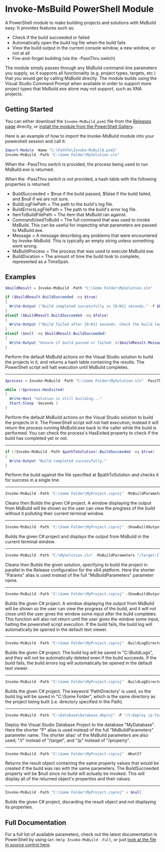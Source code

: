 # Invoke-MsBuild PowerShell Module

A PowerShell module to make building projects and solutions with MsBuild easy. It provides features such as:

* Check if the build succeeded or failed
* Automatically open the build log file when the build fails
* View the build output in the current console window, a new window, or not at all
* Fire-and-forget building (via the -PassThru switch)

The module simply passes through any MsBuild command-line parameters you supply, so it supports all functionality (e.g. project types, targets, etc.) that you would get by calling MsBuild directly. The module builds using the Visual Studio Command Prompt when available in order to support more project types that MsBuild.exe alone may not support, such as XNA projects.

## Getting Started

You can either download the `Invoke-MsBuild.psm1` file from the [Releases page][ReleasesPageUrl] directly, or [install the module from the PowerShell Gallery][PowerShellGalleryPackageUrl].

Here is an example of how to import the Invoke-MsBuild module into your powershell session and call it:

```PowerShell
Import-Module -Name "C:\PathTo\Invoke-MsBuild.psm1"
Invoke-MsBuild -Path "C:\Some Folder\MySolution.sln"
```

When the -PassThru switch is provided, the process being used to run MsBuild.exe is returned.

When the -PassThru switch is not provided, a hash table with the following properties is returned:

* BuildSucceeded = $true if the build passed, $false if the build failed, and $null if we are not sure.
* BuildLogFilePath = The path to the build's log file.
* BuildErrorsLogFilePath = The path to the build's error log file.
* ItemToBuildFilePath = The item that MsBuild ran against.
* CommandUsedToBuild = The full command that was used to invoke MsBuild. This can be useful for inspecting what parameters are passed to MsBuild.exe.
* Message = A message describing any problems that were encountered by Invoke-MsBuild. This is typically an empty string unless something went wrong.
* MsBuildProcess = The process that was used to execute MsBuild.exe.
* BuildDuration = The amount of time the build took to complete, represented as a TimeSpan.

## Examples

```PowerShell
$buildResult = Invoke-MsBuild -Path "C:\Some Folder\MySolution.sln"

if ($buildResult.BuildSucceeded -eq $true)
{
  Write-Output ("Build completed successfully in {0:N1} seconds." -f $buildResult.BuildDuration.TotalSeconds)
}
elseif ($buildResult.BuildSucceeded -eq $false)
{
  Write-Output ("Build failed after {0:N1} seconds. Check the build log file '$($buildResult.BuildLogFilePath)' for errors." -f $buildResult.BuildDuration.TotalSeconds)
}
elseif ($null -eq $buildResult.BuildSucceeded)
{
  Write-Output "Unsure if build passed or failed: $($buildResult.Message)"
}
```

Perform the default MsBuild actions on the Visual Studio solution to build the projects in it, and returns a hash table containing the results.
The PowerShell script will halt execution until MsBuild completes.

---

```PowerShell
$process = Invoke-MsBuild -Path "C:\Some Folder\MySolution.sln" -PassThru

while (!$process.HasExited)
{
  Write-Host "Solution is still building..."
  Start-Sleep -Seconds 1
}
```

Perform the default MsBuild actions on the Visual Studio solution to build the projects in it.
The PowerShell script will not halt execution; instead it will return the process running MsBuild.exe back to the caller while the build is performed.
You can check the process's HasExited property to check if the build has completed yet or not.

---

```PowerShell
if ((Invoke-MsBuild -Path $pathToSolution).BuildSucceeded -eq $true)
{
  Write-Output "Build completed successfully."
}
```

Perform the build against the file specified at $pathToSolution and checks it for success in a single line.

---

```PowerShell
Invoke-MsBuild -Path "C:\Some Folder\MyProject.csproj" -MsBuildParameters "/target:Clean;Build" -ShowBuildOutputInNewWindow
```

Cleans then Builds the given C# project.
A window displaying the output from MsBuild will be shown so the user can view the progress of the build without it polluting their current terminal window.

---

```PowerShell
Invoke-MsBuild -Path "C:\Some Folder\MyProject.csproj" -ShowBuildOutputInCurrentWindow
```

Builds the given C# project and displays the output from MsBuild in the current terminal window.

---

```PowerShell
Invoke-MsBuild -Path "C:\MySolution.sln" -MsBuildParameters "/target:Clean;Build /property:Configuration=Release;Platform=x64;BuildInParallel=true /verbosity:Detailed /maxcpucount"
```

Cleans then Builds the given solution, specifying to build the project in parallel in the Release configuration for the x64 platform.
Here the shorter "Params" alias is used instead of the full "MsBuildParameters" parameter name.

---

```PowerShell
Invoke-MsBuild -Path "C:\Some Folder\MyProject.csproj" -ShowBuildOutputInNewWindow -PromptForInputBeforeClosing -AutoLaunchBuildLogOnFailure
```

Builds the given C# project.
A window displaying the output from MsBuild will be shown so the user can view the progress of the build, and it will not close until the user
gives the window some input after the build completes. This function will also not return until the user gives the window some input, halting the powershell script execution.
If the build fails, the build log will automatically be opened in the default text viewer.

---

```PowerShell
Invoke-MsBuild -Path "C:\Some Folder\MyProject.csproj" -BuildLogDirectoryPath "C:\BuildLogs" -KeepBuildLogOnSuccessfulBuilds -AutoLaunchBuildErrorsLogOnFailure
```

Builds the given C# project.
The build log will be saved in "C:\BuildLogs", and they will not be automatically deleted even if the build succeeds.
If the build fails, the build errors log will automatically be opened in the default text viewer.

---

```PowerShell
Invoke-MsBuild -Path "C:\Some Folder\MyProject.csproj" -BuildLogDirectoryPath PathDirectory
```

Builds the given C# project.
The keyword 'PathDirectory' is used, so the build log will be saved in "C:\Some Folder\", which is the same directory as the project being built (i.e. directory specified in the Path).

---

```PowerShell
Invoke-MsBuild -Path "C:\Database\Database.dbproj" -P "/t:Deploy /p:TargetDatabase=MyDatabase /p:TargetConnectionString=`"Data Source=DatabaseServerName`;Integrated Security=True`;Pooling=False`" /p:DeployToDatabase=True"
```

Deploy the Visual Studio Database Project to the database "MyDatabase".
Here the shorter "P" alias is used instead of the full "MsBuildParameters" parameter name.
The shorter alias' of the MsBuild parameters are also used; "/t" instead of "/target", and "/p" instead of "/property".

---

```PowerShell
Invoke-MsBuild -Path "C:\Some Folder\MyProject.csproj" -WhatIf
```

Returns the result object containing the same property values that would be created if the build was ran with the same parameters.
The BuildSucceeded property will be $null since no build will actually be invoked.
This will display all of the returned object's properties and their values.

---

```PowerShell
Invoke-MsBuild -Path "C:\Some Folder\MyProject.csproj" > $null
```

Builds the given C# project, discarding the result object and not displaying its properties.

## Full Documentation

For a full list of available parameters, check out the latest documentation in PowerShell by using `Get-Help Invoke-MsBuild -Full`, or just [look at the file in source control here][DocumentationInSourceControlFileUrl].

[ReleasesPageUrl]:https://github.com/deadlydog/Invoke-MsBuild/releases
[PowerShellGalleryPackageUrl]:https://www.powershellgallery.com/packages/Invoke-MsBuild/
[DocumentationInSourceControlFileUrl]:https://github.com/deadlydog/Invoke-MsBuild/blob/master/src/Invoke-MsBuild/Invoke-MsBuild.psm1#L6
